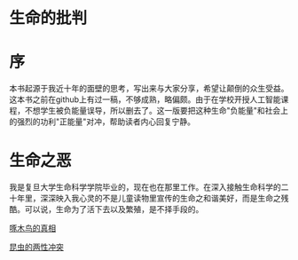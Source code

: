 # 生命的批判

# 序
  
本书起源于我近十年的面壁的思考，写出来与大家分享，希望让颠倒的众生受益。这本书之前在github上有过一稿，不够成熟，略偏颇。由于在学校开授人工智能课程，不想学生被负能量误导，所以删去了。这一版要把这种生命"负能量"和社会上的强烈的功利"正能量"对冲，帮助读者内心回复宁静。

# 生命之恶

我是复旦大学生命科学学院毕业的，现在也在那里工作。在深入接触生命科学的二十年里，深深映入我心灵的不是儿童读物里宣传的生命之和谐美好，而是生命之残酷。可以说，生命为了活下去以及繁殖，是不择手段的。

[啄木鸟的真相](https://www.sohu.com/a/302475577_223169)

[昆虫的两性冲突](https://www.guokr.com/article/438128/?page=4)
